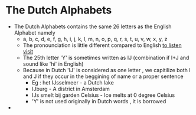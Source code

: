 
# The Dutch Alphabets 

- The Dutch Alphabets contains the same 26 letters as the English Alphabet namely 
  - a, b, c, d, e, f, g, h, i, j, k, l, m, n, o, p, q, r, s, t, u, v, w, x, y, z
  - The pronounciation is little different compared to English [to listen visit]([https://www.dutchgrammar.com/en/index.php?n=SpellingAndPronunciation.02a)
  - The 25th letter 'Y' is sometimes written as IJ (combination if I+J and sound like 'hi' in English)
  - Because in Dutch 'IJ' is considered as one letter , we capitilize both I and J if they occur in the beggining of name or a proper sentence
    - Eg : het IJsselmeer - a Dutch lake
    - IJburg - A district in Amsterdam
    - IJs smelt bij garden Celsius - Ice melts at 0 degree Celsius
    - 'Y' is not used originally in Dutch words , it is borrowed
- 
